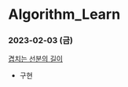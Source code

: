 # Algorithm_Learn
### 2023-02-03 (금)
[겹치는 선분의 길이](https://school.programmers.co.kr/learn/courses/30/lessons/120876)
- 구현
